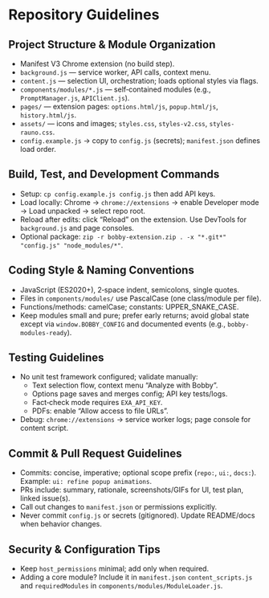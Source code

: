 # Repository Guidelines

## Project Structure & Module Organization
- Manifest V3 Chrome extension (no build step).
- `background.js` — service worker, API calls, context menu.
- `content.js` — selection UI, orchestration; loads optional styles via flags.
- `components/modules/*.js` — self‑contained modules (e.g., `PromptManager.js`, `APIClient.js`).
- `pages/` — extension pages: `options.html/js`, `popup.html/js`, `history.html/js`.
- `assets/` — icons and images; `styles.css`, `styles-v2.css`, `styles-rauno.css`.
- `config.example.js` → copy to `config.js` (secrets); `manifest.json` defines load order.

## Build, Test, and Development Commands
- Setup: `cp config.example.js config.js` then add API keys.
- Load locally: Chrome → `chrome://extensions` → enable Developer mode → Load unpacked → select repo root.
- Reload after edits: click “Reload” on the extension. Use DevTools for `background.js` and page consoles.
- Optional package: `zip -r bobby-extension.zip . -x "*.git*" "config.js" "node_modules/*"`.

## Coding Style & Naming Conventions
- JavaScript (ES2020+), 2‑space indent, semicolons, single quotes.
- Files in `components/modules/` use PascalCase (one class/module per file).
- Functions/methods: camelCase; constants: UPPER_SNAKE_CASE.
- Keep modules small and pure; prefer early returns; avoid global state except via `window.BOBBY_CONFIG` and documented events (e.g., `bobby-modules-ready`).

## Testing Guidelines
- No unit test framework configured; validate manually:
  - Text selection flow, context menu “Analyze with Bobby”.
  - Options page saves and merges config; API key tests/logs.
  - Fact‑check mode requires `EXA_API_KEY`.
  - PDFs: enable “Allow access to file URLs”.
- Debug: `chrome://extensions` → service worker logs; page console for content script.

## Commit & Pull Request Guidelines
- Commits: concise, imperative; optional scope prefix (`repo:`, `ui:`, `docs:`). Example: `ui: refine popup animations`.
- PRs include: summary, rationale, screenshots/GIFs for UI, test plan, linked issue(s).
- Call out changes to `manifest.json` or permissions explicitly.
- Never commit `config.js` or secrets (gitignored). Update README/docs when behavior changes.

## Security & Configuration Tips
- Keep `host_permissions` minimal; add only when required.
- Adding a core module? Include it in `manifest.json` `content_scripts.js` and `requiredModules` in `components/modules/ModuleLoader.js`.
